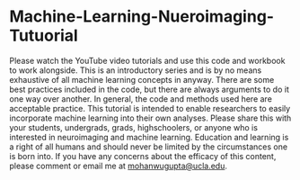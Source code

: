 # Machine-Learning-Nueroimaging-Tutuorial
Please watch the YouTube video tutorials and use this code and workbook to work alongside. This is an introductory series and is by no means exhaustive of all machine learning concepts in anyway. There are some best practices included in the code, but there are always arguments to do it one way over another. In general, the code and methods used here are acceptable practice. This tutorial is intended to enable researchers to easily incorporate machine learning into their own analyses. Please share this with your students, undergrads, grads, highschoolers, or anyone who is interested in neuroimaging and machine learning. Education and learning is a right of all humans and should never be limited by the circumstances one is born into. If you have any concerns about the efficacy of this content, please comment or email me at mohanwugupta@ucla.edu.
